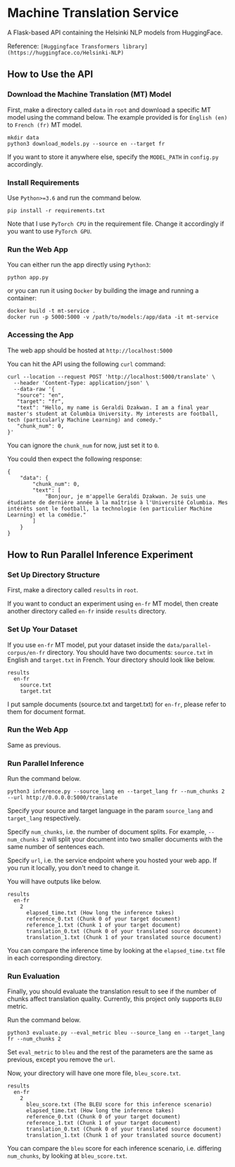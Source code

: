 # Machine Translation Service
A Flask-based API containing the Helsinki NLP models from HuggingFace.

Reference: `[Huggingface Transformers library](https://huggingface.co/Helsinki-NLP)`

## How to Use the API

### Download the Machine Translation (MT) Model

First, make a directory called `data` in `root` and download a specific MT model using the command below.
The example provided is for `English (en)` to `French (fr)` MT model.

```
mkdir data
python3 download_models.py --source en --target fr
```

If you want to store it anywhere else, specify the `MODEL_PATH` in `config.py` accordingly.

### Install Requirements

Use `Python>=3.6` and run the command below.

```
pip install -r requirements.txt
```

Note that I use `PyTorch CPU` in the requirement file.
Change it accordingly if you want to use `PyTorch GPU`.

### Run the Web App

You can either run the app directly using `Python3`:

```
python app.py
```

or you can run it using `Docker` by building the image and running a container:

```
docker build -t mt-service .
docker run -p 5000:5000 -v /path/to/models:/app/data -it mt-service
```

### Accessing the App

The web app should be hosted at `http://localhost:5000`

You can hit the API using the following `curl` command:

```
curl --location --request POST 'http://localhost:5000/translate' \
  --header 'Content-Type: application/json' \
  --data-raw '{
   "source": "en",
   "target": "fr",
   "text": "Hello, my name is Geraldi Dzakwan. I am a final year master's student at Columbia University. My interests are football, tech (particularly Machine Learning) and comedy."
   "chunk_num": 0,
}'
```

You can ignore the `chunk_num` for now, just set it to `0`.

You could then expect the following response:

```
{
    "data": {
        "chunk_num": 0,
        "text": [
            "Bonjour, je m'appelle Geraldi Dzakwan. Je suis une étudiante de dernière année à la maîtrise à l'Université Columbia. Mes intérêts sont le football, la technologie (en particulier Machine Learning) et la comédie."
        ]
    }
}
```

## How to Run Parallel Inference Experiment

### Set Up Directory Structure

First, make a directory called `results` in `root`.

If you want to conduct an experiment using `en-fr` MT model, then
create another directory called `en-fr` inside `results` directory.

### Set Up Your Dataset

If you use `en-fr` MT model, put your dataset inside the `data/parallel-corpus/en-fr` directory.
You should have two documents: `source.txt` in English and `target.txt` in French.
Your directory should look like below.

```
results
  en-fr
    source.txt
    target.txt
```

I put sample documents (source.txt and target.txt) for `en-fr`, please refer to them for document format.

### Run the Web App

Same as previous.

### Run Parallel Inference

Run the command below.

```
python3 inference.py --source_lang en --target_lang fr --num_chunks 2 --url http://0.0.0.0:5000/translate
```

Specify your source and target language in the param `source_lang` and `target_lang` respectively.

Specify `num_chunks`, i.e. the number of document splits.
For example, `--num_chunks 2` will split your document into two smaller
documents with the same number of sentences each.

Specify `url`, i.e. the service endpoint where you hosted your web app.
If you run it locally, you don't need to change it.

You will have outputs like below.

```
results
  en-fr
    2
      elapsed_time.txt (How long the inference takes)
      reference_0.txt (Chunk 0 of your target document)
      reference_1.txt (Chunk 1 of your target document)
      translation_0.txt (Chunk 0 of your translated source document)
      translation_1.txt (Chunk 1 of your translated source document)
```

You can compare the inference time by looking at the `elapsed_time.txt` file in each corresponding directory.

### Run Evaluation

Finally, you should evaluate the translation result to see if the number of chunks affect translation quality.
Currently, this project only supports `BLEU` metric.

Run the command below.

```
python3 evaluate.py --eval_metric bleu --source_lang en --target_lang fr --num_chunks 2
```

Set `eval_metric` to `bleu` and the rest of the parameters are the same as previous, except you remove the `url`.

Now, your directory will have one more file, `bleu_score.txt`.

```
results
  en-fr
    2
      bleu_score.txt (The BLEU score for this inference scenario)
      elapsed_time.txt (How long the inference takes)
      reference_0.txt (Chunk 0 of your target document)
      reference_1.txt (Chunk 1 of your target document)
      translation_0.txt (Chunk 0 of your translated source document)
      translation_1.txt (Chunk 1 of your translated source document)
```

You can compare the `bleu` score for each inference scenario, i.e. differing `num_chunks`, by looking at `bleu_score.txt`.
